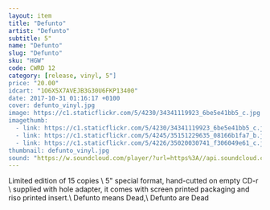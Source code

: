 ```yaml
---
layout: item
title: "Defunto"
artist: "Defunto"
subtitle: 5"
name: "Defunto"
slug: "Defunto"
sku: "HGW"
code: CWRD 12
category: [release, vinyl, 5"]
price: "20.00"
idcart: "1O6X5X7AVEJB3G30U6FKP13400"
date: 2017-10-31 01:16:17 +0100
cover: defunto_vinyl.jpg
image: https://c1.staticflickr.com/5/4230/34341119923_6be5e41bb5_c.jpg
imagethumb:
  - link: https://c1.staticflickr.com/5/4230/34341119923_6be5e41bb5_c.jpg
  - link: https://c1.staticflickr.com/5/4245/35151229635_08166b1fa7_b.jpg
  - link: https://c1.staticflickr.com/5/4226/35020030741_f306049e61_c.jpg
thumbnail: defunto_vinyl.jpg
sound: "https://w.soundcloud.com/player/?url=https%3A//api.soundcloud.com/tracks/326924551&amp;color=000000&amp;auto_play=false&amp;hide_related=false&amp;show_comments=true&amp;show_user=true&amp;show_reposts=false"
---
```


Limited edition of 15 copies \\
5" special format, hand-cutted on empty CD-r \\
supplied with hole adapter, it comes with screen printed packaging and riso printed insert.\\
Defunto means Dead,\\
Defunto are Dead



